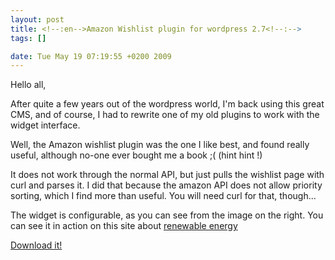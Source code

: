 ```yaml
--- 
layout: post
title: <!--:en-->Amazon Wishlist plugin for wordpress 2.7<!--:-->
tags: []

date: Tue May 19 07:19:55 +0200 2009
---
```

<!--:en--><a style="float: right; width: 150px;" href="http://jfoucher.com/img/amazonwidget.png&gt;&lt;img src="></a>Hello all,
After quite a few years out of the wordpress world, I'm back using this great CMS, and of course, I had to rewrite one of my old plugins to work with the widget interface.

Well, the Amazon wishlist plugin was the one I like best, and found really useful, although no-one ever bought me a book ;( (hint hint !)

It does not work through the normal API, but just pulls the wishlist page with curl and parses it. I did that because the amazon API does not allow priority sorting, which I find more than useful. You will need curl for that, though...

The widget is configurable, as you can see from the image on the right.
You can see it in action on this site about <a href="http://energies-vertes.org">renewable energy</a>

<a title="Download the Sortable Amazon Wishlist widget" href="http://downloads.wordpress.org/plugin/sortable-amazon-wishlist.zip">Download it!</a><!--:-->

